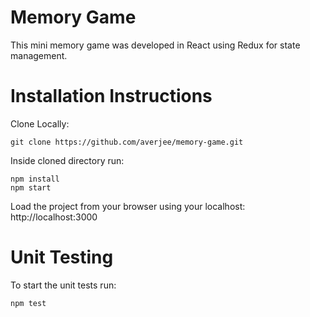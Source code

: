 # Memory Game

This mini memory game was developed in React using Redux for state management. 

# Installation Instructions

Clone Locally: <br>

`git clone https://github.com/averjee/memory-game.git`

Inside cloned directory run: <br>

`npm install` <br>
`npm start` <br>

Load the project from your browser using your localhost: http://localhost:3000

# Unit Testing

To start the unit tests run: <br>

`npm test`

